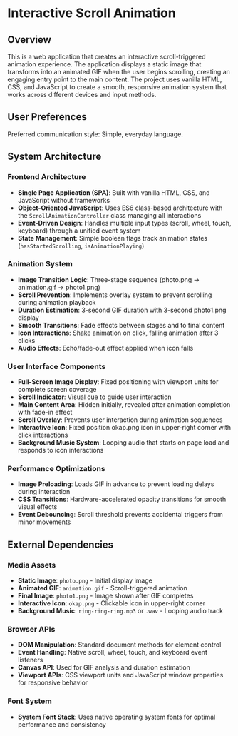 # Interactive Scroll Animation

## Overview

This is a web application that creates an interactive scroll-triggered animation experience. The application displays a static image that transforms into an animated GIF when the user begins scrolling, creating an engaging entry point to the main content. The project uses vanilla HTML, CSS, and JavaScript to create a smooth, responsive animation system that works across different devices and input methods.

## User Preferences

Preferred communication style: Simple, everyday language.

## System Architecture

### Frontend Architecture
- **Single Page Application (SPA)**: Built with vanilla HTML, CSS, and JavaScript without frameworks
- **Object-Oriented JavaScript**: Uses ES6 class-based architecture with the `ScrollAnimationController` class managing all interactions
- **Event-Driven Design**: Handles multiple input types (scroll, wheel, touch, keyboard) through a unified event system
- **State Management**: Simple boolean flags track animation states (`hasStartedScrolling`, `isAnimationPlaying`)

### Animation System
- **Image Transition Logic**: Three-stage sequence (photo.png → animation.gif → photo1.png)
- **Scroll Prevention**: Implements overlay system to prevent scrolling during animation playback
- **Duration Estimation**: 3-second GIF duration with 3-second photo1.png display
- **Smooth Transitions**: Fade effects between stages and to final content
- **Icon Interactions**: Shake animation on click, falling animation after 3 clicks
- **Audio Effects**: Echo/fade-out effect applied when icon falls

### User Interface Components
- **Full-Screen Image Display**: Fixed positioning with viewport units for complete screen coverage
- **Scroll Indicator**: Visual cue to guide user interaction
- **Main Content Area**: Hidden initially, revealed after animation completion with fade-in effect
- **Scroll Overlay**: Prevents user interaction during animation sequences
- **Interactive Icon**: Fixed position okap.png icon in upper-right corner with click interactions
- **Background Music System**: Looping audio that starts on page load and responds to icon interactions

### Performance Optimizations
- **Image Preloading**: Loads GIF in advance to prevent loading delays during interaction
- **CSS Transitions**: Hardware-accelerated opacity transitions for smooth visual effects
- **Event Debouncing**: Scroll threshold prevents accidental triggers from minor movements

## External Dependencies

### Media Assets
- **Static Image**: `photo.png` - Initial display image
- **Animated GIF**: `animation.gif` - Scroll-triggered animation
- **Final Image**: `photo1.png` - Image shown after GIF completes
- **Interactive Icon**: `okap.png` - Clickable icon in upper-right corner
- **Background Music**: `ring-ring-ring.mp3` or `.wav` - Looping audio track

### Browser APIs
- **DOM Manipulation**: Standard document methods for element control
- **Event Handling**: Native scroll, wheel, touch, and keyboard event listeners
- **Canvas API**: Used for GIF analysis and duration estimation
- **Viewport APIs**: CSS viewport units and JavaScript window properties for responsive behavior

### Font System
- **System Font Stack**: Uses native operating system fonts for optimal performance and consistency